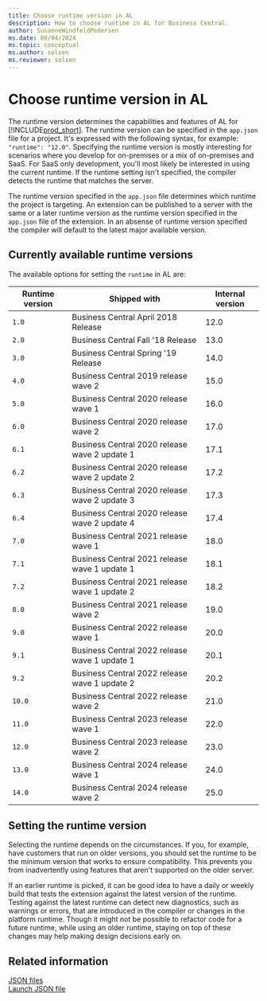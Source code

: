 ```yaml
---
title: Choose runtime version in AL
description: How to choose runtime in AL for Business Central.
author: SusanneWindfeldPedersen
ms.date: 09/04/2024
ms.topic: conceptual
ms.author: solsen
ms.reviewer: solsen
---
```


# Choose runtime version in AL

The runtime version determines the capabilities and features of AL for [!INCLUDE[prod_short](../includes/prod_short.md)]. The runtime version can be specified in the `app.json` file for a project. It's expressed with the following syntax, for example: `"runtime": "12.0"`. Specifying the runtime version is mostly interesting for scenarios where you develop for on-premises or a mix of on-premises and SaaS. For SaaS only development, you'll most likely be interested in using the current runtime. If the runtime setting isn't specified, the compiler detects the runtime that matches the server.

The runtime version specified in the `app.json` file determines which runtime the project is targeting. An extension can be published to a server with the same or a later runtime version as the runtime version specified in the `app.json` file of the extension. In an absense of runtime version specified the compiler will default to the latest major available version.

## Currently available runtime versions

The available options for setting the `runtime` in AL are:

|Runtime version|Shipped with                       |Internal version|
|---------------|-----------------------------------|----------------|  
|`1.0`          |Business Central April 2018 Release|12.0|
|`2.0`          |Business Central Fall '18 Release  |13.0|
|`3.0`          |Business Central Spring '19 Release|14.0|
|`4.0`          |Business Central 2019 release wave 2|15.0|
|`5.0`          |Business Central 2020 release wave 1|16.0|
|`6.0`          |Business Central 2020 release wave 2|17.0|
|`6.1`          |Business Central 2020 release wave 2 update 1|17.1|
|`6.2`          |Business Central 2020 release wave 2 update 2|17.2|
|`6.3`          |Business Central 2020 release wave 2 update 3|17.3|
|`6.4`          |Business Central 2020 release wave 2 update 4|17.4|
|`7.0`          |Business Central 2021 release wave 1|18.0|
|`7.1`          |Business Central 2021 release wave 1 update 1|18.1|
|`7.2`          |Business Central 2021 release wave 1 update 2|18.2|
|`8.0`          |Business Central 2021 release wave 2|19.0|
|`9.0`          |Business Central 2022 release wave 1|20.0|
|`9.1`          |Business Central 2022 release wave 1 update 1|20.1|
|`9.2`          |Business Central 2022 release wave 1 update 2|20.2|
|`10.0`         |Business Central 2022 release wave 2|21.0|
|`11.0`         |Business Central 2023 release wave 1|22.0|
|`12.0`         |Business Central 2023 release wave 2|23.0|
|`13.0`         |Business Central 2024 release wave 1|24.0|
|`14.0`         |Business Central 2024 release wave 2|25.0|

## Setting the runtime version

Selecting the runtime depends on the circumstances. If you, for example, have customers that run on older versions, you should set the runtime to be the minimum version that works to ensure compatibility. This prevents you from inadvertently using features that aren't supported on the older server.

If an earlier runtime is picked, it can be good idea to have a daily or weekly build that tests the extension against the latest version of the runtime. Testing against the latest runtime can detect new diagnostics, such as warnings or errors, that are introduced in the compiler or changes in the platform runtime. Though it might not be possible to refactor code for a future runtime, while using an older runtime, staying on top of these changes may help making design decisions early on.

## Related information

[JSON files](devenv-json-files.md)  
[Launch JSON file](devenv-json-launch-file.md)
